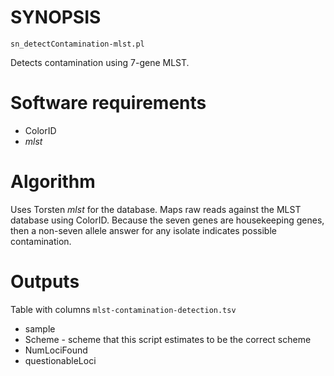 # SYNOPSIS

`sn_detectContamination-mlst.pl`

Detects contamination using 7-gene MLST.

# Software requirements

* ColorID
* _mlst_

# Algorithm

Uses Torsten _mlst_ for the database. Maps raw reads
against the MLST database using ColorID. Because the
seven genes are housekeeping genes, then a non-seven
allele answer for any isolate indicates possible 
contamination.

# Outputs

Table with columns `mlst-contamination-detection.tsv`

* sample
* Scheme - scheme that this script estimates to be the correct scheme
* NumLociFound
* questionableLoci

